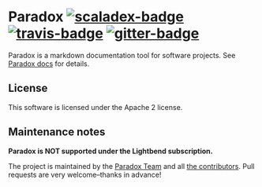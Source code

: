 Paradox [![scaladex-badge][]][scaladex] [![travis-badge][]][travis] [![gitter-badge][]][gitter]
=======

[scaladex]:       https://index.scala-lang.org/lightbend/paradox
[scaladex-badge]: https://index.scala-lang.org/lightbend/paradox/paradox/latest.svg
[travis]:                https://travis-ci.org/lightbend/paradox
[travis-badge]:          https://travis-ci.org/lightbend/paradox.svg?branch=master
[gitter]:                    https://gitter.im/lightbend/paradox
[gitter-badge]:       https://badges.gitter.im/lightbend/paradox.svg

Paradox is a markdown documentation tool for software projects. See [Paradox docs](http://developer.lightbend.com/docs/paradox/latest/) for details.

## License

This software is licensed under the Apache 2 license.

## Maintenance notes

**Paradox is NOT supported under the Lightbend subscription.**

The project is maintained by the [Paradox Team](https://github.com/orgs/lightbend/teams/paradox) and all [the contributors](https://github.com/lightbend/paradox/graphs/contributors). Pull requests are very welcome–thanks in advance!
